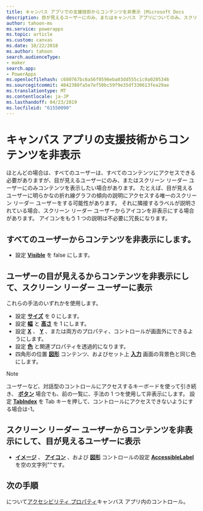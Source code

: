 ```yaml
---
title: キャンバス アプリでの支援技術からコンテンツを非表示 |Microsoft Docs
description: 目が見えるユーザーにのみ、またはキャンバス アプリについてのみ、スクリーン リーダー ユーザーにのみコンテンツを表示するための手法
author: tahoon-ms
ms.service: powerapps
ms.topic: article
ms.custom: canvas
ms.date: 10/22/2018
ms.author: tahoon
search.audienceType:
- maker
search.app:
- PowerApps
ms.openlocfilehash: c680767bc6a56f0596eba03dd555c1c9a0205346
ms.sourcegitcommit: 4042388fa5e7ef50bc59f9e35df330613fea29ae
ms.translationtype: MT
ms.contentlocale: ja-JP
ms.lasthandoff: 04/23/2019
ms.locfileid: "61550090"
---
```

# <a name="show-or-hide-content-from-assistive-technologies-for-canvas-apps"></a>キャンバス アプリの支援技術からコンテンツを非表示

ほとんどの場合は、すべてのユーザーは、すべてのコンテンツにアクセスできる必要がありますが、目が見えるユーザーにのみ、またはスクリーン リーダー ユーザーにのみコンテンツを表示したい場合があります。 たとえば、目が見えるユーザーに明らかなの折れ線グラフの傾向の説明にアクセスする唯一のスクリーン リーダー ユーザーをする可能性があります。 それに隣接するラベルが説明されている場合、スクリーン リーダー ユーザーからアイコンを非表示にする場合があります。 アイコンをもう 1 つの説明は不必要に冗長になります。

## <a name="hide-content-from-all-users"></a>すべてのユーザーからコンテンツを非表示にします。

* 設定 **[Visible](controls/properties-core.md)** を false にします。

## <a name="hide-content-from-sighted-users-and-show-it-to-screen-reader-users"></a>ユーザーの目が見えるからコンテンツを非表示にして、スクリーン リーダー ユーザーに表示

これらの手法のいずれかを使用します。

* 設定 **[サイズ](controls/properties-text.md)** を 0 にします。
* 設定 **[幅](controls/properties-size-location.md)** と **[高さ](controls/properties-size-location.md)** を 1 にします。
* 設定 **[X](controls/properties-size-location.md)** 、  **[Y](controls/properties-size-location.md)** 、または両方のプロパティ、コントロールが画面外にできるようにします。
* 設定 **[色](controls/properties-color-border.md)** と関連プロパティを透過的になります。
* 四角形の位置 **[図形](controls/control-shapes-icons.md)** コンテンツ、およびセット上 **[入力](controls/properties-color-border.md)** 画面の背景色と同じ色にします。

> [!NOTE]
> ユーザーなど、対話型のコントロールにアクセスするキーボードを使って引き続き、 **[ボタン](controls/control-button.md)** 場合でも、前の一覧に、手法の 1 つを使用して非表示にします。 設定 **[TabIndex](controls/properties-accessibility.md)** を Tab キーを押して、コントロールにアクセスできないようにする場合は-1。

## <a name="hide-content-from-screen-reader-users-and-show-it-to-sighted-users"></a>スクリーン リーダー ユーザーからコンテンツを非表示にして、目が見えるユーザーに表示

* **[イメージ](controls/control-image.md)** 、 **[アイコン](controls/control-shapes-icons.md)** 、および **[図形](controls/control-shapes-icons.md)** コントロールの設定 **[AccessibleLabel](controls/properties-accessibility.md)** を空の文字列""です。

## <a name="next-steps"></a>次の手順

について[アクセシビリティ プロパティ](controls/properties-accessibility.md)キャンバス アプリ内のコントロール。
